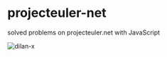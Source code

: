 projecteuler-net
================

solved problems on projecteuler.net with JavaScript

![dilan-x](http://projecteuler.net/profile/dilan-x.png)

